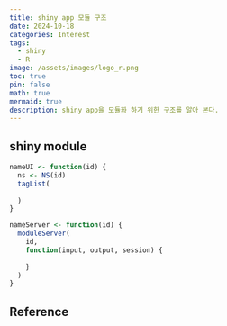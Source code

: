 ```yaml
---
title: shiny app 모듈 구조
date: 2024-10-18
categories: Interest
tags:
  - shiny
  - R
image: /assets/images/logo_r.png
toc: true
pin: false
math: true
mermaid: true
description: shiny app을 모듈화 하기 위한 구조를 알아 본다.
---
```


## shiny module

```r
nameUI <- function(id) {
  ns <- NS(id)
  tagList(
  
  )
}

nameServer <- function(id) {
  moduleServer(
    id,
    function(input, output, session) {
      
    }
  )
}
```

## Reference
